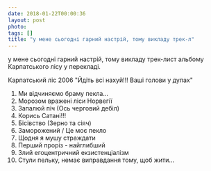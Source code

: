 ```yaml
---
date: 2018-01-22T00:00:36
layout: post
photo: 
tags: []
title: "у мене сьогодні гарний настрій, тому викладу трек-л"
---
```

у мене сьогодні гарний настрій, тому викладу трек-лист альбому Карпатського лісу у перекладі.

Карпатський ліс 2006 &quot;Йдіть всі нахуй!!! Ваші голови у дупах&quot;

1. Ми відчиняємо браму пекла...
2. Морозом вражені ліси Норвегії
3. Запалюй піч (Ось черговий дебіл)
4. Корись Сатані!!!
5. Бісівство (Зерно та сіяч)
6. Заморожений / Це моє пекло
7. Щодня я мушу страждати
8. Перший проріз - найглибший
9. Злий егоцентричний екзистенціалізм
10. Стули пельку, немає виправдання тому, щоб жити...